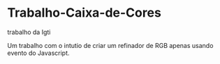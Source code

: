 # Trabalho-Caixa-de-Cores
trabalho da Igti


Um trabalho com o intutio de criar um refinador de RGB apenas usando evento do Javascript.
